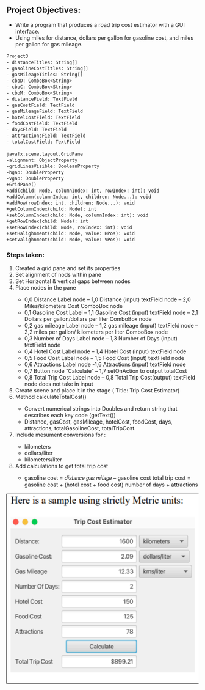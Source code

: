 <h2>Project Objectives:</h2>
<ul>
<li>Write a program that produces a road trip cost estimator with a GUI interface.</li>
<li>Using miles for distance, dollars per gallon for gasoline cost, and miles per gallon for gas mileage.</li>
</ul>


	Project3
	- distanceTitles: String[]           
	- gasolineCostTitles: String[]       
	- gasMileageTitles: String[]         
	- cboD: ComboBox<String>             
	- cboC: ComboBox<String>             
	- cboM: ComboBox<String>             
	- distanceField: TextField           
	- gasCostField: TextField            
	- gasMileageField: TextField         
	- hotelCostField: TextField          
	- foodCostField: TextField           
	- daysField: TextField               
	- attractionsField: TextField        
	- totalCostField: TextField   

	javafx.scene.layout.GridPane
	-alignment: ObjectProperty
	-gridLinesVisible: BooleanProperty
	-hgap: DoubleProperty
	-vgap: DoubleProperty
	+GridPane()
	+add(child: Node, columnIndex: int, rowIndex: int): void
	+addColumn(columnIndex: int, children: Node...): void
	+addRow(rowIndex: int, children: Node...): void
	+getColumnIndex(child: Node): int
	+setColumnIndex(child: Node, columnIndex: int): void
	+getRowIndex(child: Node): int
	+setRowIndex(child: Node, rowIndex: int): void
	+setHalighnment(child: Node, value: HPos): void
	+setValighnment(child: Node, value: VPos): void

<h3>Steps taken:</h3> 	
<ol>
 <li>Created a grid pane and set its properties</li>
 <li>Set alignment of nods within pane</li>
 <li>Set Horizontal & vertical gaps between nodes</li>
 <li>Place nodes in the pane</li>
	 <ul>
		 <li>0,0 Distance Label node – 1,0 Distance (input) textField node – 2,0 Miles/kilometers Cost ComboBox node</li>
		 <li>0,1 Gasoline Cost Label – 1,1 Gasoline Cost (input) textField node – 2,1 Dollars per gallon/dollars per liter ComboBox node</li>
		 <li>0,2 gas mileage Label node – 1,2 gas mileage (input) textField node – 2,2 miles per gallon/ kilometers per liter ComboBox node</li>
		 <li>0,3 Number of Days Label node – 1,3 Number of Days (input) textField node</li>
		 <li>0,4 Hotel Cost Label node – 1,4 Hotel Cost (input) textField node</li>
		 <li>0,5 Food Cost Label node – 1,5 Food Cost (input) textField node</li>
		 <li>0,6 Attractions Label node -1,6 Attractions (input) textField node</li>
		 <li>0,7 Button node ”Calculate” – 1,7 setOnAction to output totalCost</li>
		 <li>0,8 Total Trip Cost Label node – 0,8 Total Trip Cost(output) textField node does not take in input</li>
	</ul>

<li>Create scene and place it in the stage ( Title: Trip Cost Estimator)</li>
<li>Method calculateTotalCost()</li>
	<ul>
		<li>Convert numerical strings into Doubles and return string that describes each key code (getText())</li>
		<li>Distance, gasCost, gasMileage, hotelCost, foodCost, days, attractions, totalGasolineCost, totalTripCost.</li>
	</ul>
<li>Include mesument conversions for :</li>
	<ul>	
 		<li>kilometers</li>
		<li>dollars/liter</li>
		<li>kilometers/liter</li>
	</ul>
 <li>Add calculations to get total trip cost </li>
 		<ul><li>gasoline cost = 𝑑𝑖𝑠𝑡𝑎𝑛𝑐𝑒 𝑔𝑎𝑠 𝑚𝑖𝑙𝑎𝑔𝑒 –  gasoline cost total trip cost = gasoline cost + (hotel cost + food cost)  number of days + attractions</li></ul>
	
 </ol>

	
<img src="Screen Shot 2025-08-21 at 1.34.17 PM.png" height="500">
